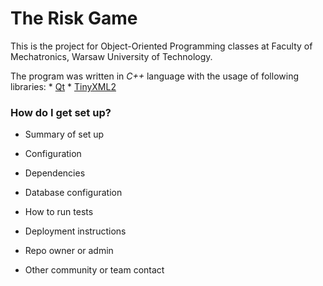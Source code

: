 # The Risk Game

This is the project for Object-Oriented Programming classes at Faculty of Mechatronics, Warsaw University of Technology.

The program was written in *C++* language with the usage of following libraries:
    * [Qt](https://www.qt.io/)
    * [TinyXML2](http://www.grinninglizard.com/tinyxml2/index.html)

### How do I get set up? ###

* Summary of set up
* Configuration
* Dependencies
* Database configuration
* How to run tests
* Deployment instructions

* Repo owner or admin
* Other community or team contact